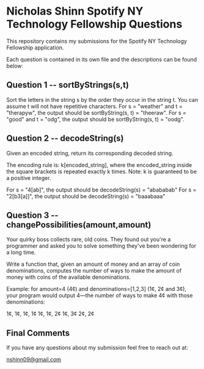 # Nicholas Shinn Spotify NY Technology Fellowship Questions

This repository contains my submissions for the Spotify NY Technology Fellowship application.

Each question is contained in its own file and the descriptions can be found below:

## Question 1 -- sortByStrings(s,t)

Sort the letters in the string s by the order they occur in the string t. You can assume t will not have repetitive characters. For s = "weather" and t = "therapyw", the output should be sortByString(s, t) = "theeraw". For s = "good" and t = "odg", the output should be sortByString(s, t) = "oodg".

## Question 2 -- decodeString(s)

Given an encoded string, return its corresponding decoded string. 

The encoding rule is: k[encoded_string], where the encoded_string inside the square brackets is repeated exactly k times. Note: k is guaranteed to be a positive integer. 

For s = "4[ab]", the output should be decodeString(s) = "abababab" 
For s = "2[b3[a]]", the output should be decodeString(s) = "baaabaaa"

## Question 3 -- changePossibilities(amount,amount)

Your quirky boss collects rare, old coins. They found out you're a programmer and asked you to solve something they've been wondering for a long time. 

Write a function that, given an amount of money and an array of coin denominations, computes the number of ways to make the amount of money with coins of the available denominations. 

Example: for amount=4 (4¢) and denominations=[1,2,3] (1¢, 2¢ and 3¢), your program would output 4—the number of ways to make 4¢ with those denominations: 

1¢, 1¢, 1¢, 1¢
1¢, 1¢, 2¢
1¢, 3¢
2¢, 2¢

## Final Comments

If you have any questions about my submission feel free to reach out at:

nshinn09@gmail.com
